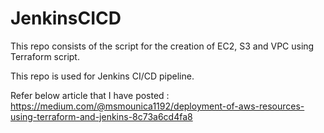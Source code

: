 # JenkinsCICD

This repo consists of the script for the creation of EC2, S3 and VPC using Terraform script. 

This repo is used for Jenkins CI/CD pipeline.

Refer below article that I have posted : https://medium.com/@msmounica1192/deployment-of-aws-resources-using-terraform-and-jenkins-8c73a6cd4fa8
